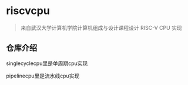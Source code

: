 # riscvcpu

> 来自武汉大学计算机学院计算机组成与设计课程设计
> RISC-V CPU 实现

## 仓库介绍

singlecyclecpu里是单周期cpu实现

pipelinecpu里是流水线cpu实现

